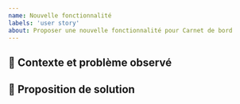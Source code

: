 ```yaml
---
name: Nouvelle fonctionnalité
labels: 'user story'
about: Proposer une nouvelle fonctionnalité pour Carnet de bord
---
```


## :thinking: Contexte et problème observé
<!--
> Décrire le problème observé, le contexte et en quoi une solution serait utile.
> ex: En tant que chargé d'orientation, j'ai besoin de connaître le capacité d'accueil d'un pro pour choisir le professionnel vers qui orienté un bénéficiaire.
-->

## :horse: Proposition de solution
<!--
ex: Dans la liste déroulante des référents, afficher le nombre de bénéficiaire suivi par le pro
-->

<!--
## :unicorn:  Solutions écartées
ex: Dans la liste déroulante des référents, afficher le nombre de place disponible est couteux car il nécessite que toute les structures  / pro indique leur capacité d'accueil.
-->


